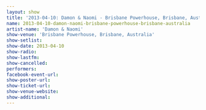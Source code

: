 ```yaml
---
layout: show
title: '2013-04-10: Damon & Naomi - Brisbane Powerhouse, Brisbane, Australia'
name: 2013-04-10-damon-naomi-brisbane-powerhouse-brisbane-australia
artist-name: 'Damon & Naomi'
show-venue: 'Brisbane Powerhouse, Brisbane, Australia'
show-setlist: 
show-date: 2013-04-10
show-radio: 
show-lastfm: 
show-cancelled: 
performers: 
facebook-event-url: 
show-poster-url: 
show-ticket-url: 
show-venue-website: 
show-additional: 
---
```



